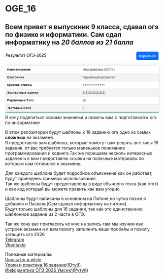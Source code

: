 # OGE_16 #
 ## Всем привет я выпускник 9 класса, сдавал огэ по физике и иформатики. Сам сдал информатику на ***20 баллов из 21 балла*** ##

![фото](img.png)\
Я хочу поделиться своими знаниями и помочь вам с подготовкой к огэ по информатике

В этом репозитории будут шаблоны к 16 заданию огэ одно из самых **сложных** на экзамене.\
Я предоставлю вам шаблоны, которые помогут вам решить все типы 16 задания, от вас требуется только маленькое понимание программирования и кодинга.Так же порещаем несколь интересных задачек и я вам предоставлю ссылки на полезные материалы по которым сам готовился к экзамену.

Для каждого шаблона будет подробное объяснение как он работает, будут приведены примеры использования.\
Так же шаблоны будут предоставлены в виде обычного текса (как этот) и как код который вы можете править как вам угодно

Шаблоны будут написаны в основном на Питоне,но чутка позже я добавлю и Паскаль(Сам сдавал информатику на питоне).\
Будут только шаблоны для 16 задания, так как это единственное шаблонное задание из 2 части в ОГЭ.

Так же хочу вас пригласить ко мне на запись там мы изучим как устроен экзамен и я вам помогу заполнить ваши пробелы и помогу затащить огэ 2026\
[Telegram](https://t.me/emer0ld "Ссылка на связь со мной в телеграмме")\
[Vkontakte](https://m.vk.com/molniya66 "Ссылка на связь со мной в Вконтакте")




Полезные материалы:\
[Циклы for и while](https://skillbox.ru/media/code/tsikly-v-python-kak-rabotayut-i-kakie-byvayut/)\
[Уроки и практика 16 задание(Ютуб)](https://youtu.be/2caZ72RgaYk?si=_o6pCZNDPo3ELyen)\
[Информатика ОГЭ 2026 Умскул(Рутуб)](https://rutube.ru/channel/45202790/)
